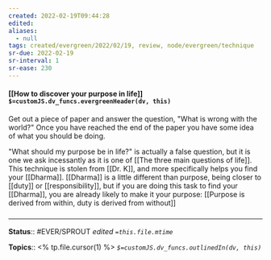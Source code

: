 ```yaml
---
created: 2022-02-19T09:44:28 
edited: 
aliases:
  - null
tags: created/evergreen/2022/02/19, review, node/evergreen/technique
sr-due: 2022-02-19
sr-interval: 1
sr-ease: 230
---
```


#### [[How to discover your purpose in life]] `$=customJS.dv_funcs.evergreenHeader(dv, this)`

Get out a piece of paper and answer the question, "What is wrong with the world?" Once you have reached the end of the paper you have some idea of what you should be doing.

"What should my purpose be in life?" is actually a false question, but it is one we ask incessantly as it is one of [[The three main questions of life]].
This technique is stolen from [[Dr. K]], and more specifically helps you find your [[Dharma]]. [[Dharma]] is a little different than purpose, being closer to [[duty]] or [[responsibility]], but if you are doing this task to find your [[Dharma]], you are already likely to make it your purpose: 
[[Purpose is derived from within, duty is derived from without]]

### <hr class="footnote"/>

**Status**:: #EVER/SPROUT
*edited `=this.file.mtime`*

**Topics**:: <% tp.file.cursor(1) %>
*`$=customJS.dv_funcs.outlinedIn(dv, this)`*
